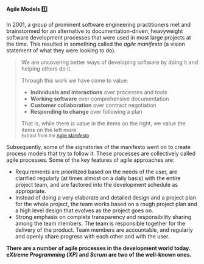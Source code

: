 <div id="title">

#### Agile Models :one:

</div>

<div id="body">

In 2001, a group of prominent software engineering practitioners met and brainstormed for an alternative to documentation-driven, heavyweight software development processes that were used in most large projects at the time. This resulted in something called the _agile manifesto_ (a vision statement of what they were looking to do). 

>We are uncovering better ways of developing software by doing it and helping others do it.
>
>Through this work we have come to value:
>
>* **Individuals and interactions** over processes and tools
>* **Working software** over comprehensive documentation
>* **Customer collaboration** over contract negotiation
>* **Responding to change** over following a plan
>
>That is, while there is value in the items on the right, we value the items on the left more.<br>
><sub>Extract from the [Agile Manifesto](http://agilemanifesto.org/)</sub>

Subsequently, some of the signatories of the manifesto went on to create process models that try to follow it. These processes are collectively called agile processes. Some of the key features of agile approaches are:

* Requirements are prioritized based on the needs of the user, are clarified regularly (at times almost on a daily basis) with the entire project team, and are factored into the development schedule as appropriate.
* Instead of doing a very elaborate and detailed design and a project plan for the whole project, the team works based on a rough project plan and a high level design that evolves as the project goes on.
* Strong emphasis on complete transparency and responsibility sharing among the team members. The team is responsible together for the delivery of the product. Team members are accountable, and regularly and openly share progress with each other and with the user.  

**There are a number of agile processes in the development world today. _eXtreme Programming (XP)_ and _Scrum_ are two of the well-known ones.** 

</div>

<div id="extras">
  <include src="exercises.md" />
</div>